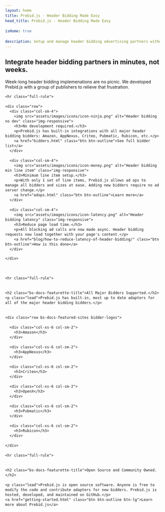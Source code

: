 ```yaml
---
layout: home
title: Prebid.js - Header Bidding Made Easy
head_title: Prebid.js - Header Bidding Made Easy

isHome: true

description: Setup and manage header bidding advertising partners without writing code or confusing line items. Prebid.js is open source and free.
---
```


<div class="bs-docs-featurette pb-home pb-docs">
    <h2 class="bs-docs-featurette-title">Integrate header bidding partners in minutes, not weeks.</h2>
    <p class="lead">Week-long header bidding implemenations are no picnic. We developed Prebid.js with a group of publishers to relieve that frustration.</p>

    <hr class="full-rule">

    <div class="row">
      <div class="col-sm-4">
        <img src="assets/images/icons/icon-ninja.png" alt="Header bidding no dev" class="img-responsive">
        <h3>No development required.</h3>
        <p>Prebid.js has built-in integrations with all major header bidding bidders: Amazon, AppNexus, Criteo, Pubmatic, Rubicon, etc.</p>
        <a href="bidders.html" class="btn btn-outline">See full bidder list</a>
      </div>

      <div class="col-sm-4">
        <img src="assets/images/icons/icon-money.png" alt="Header bidding min line item" class="img-responsive">
        <h3>Minimum line item setup.</h3>
        <p>With only 1 set of line items, Prebid.js allows ad ops to manage all bidders and sizes at ease. Adding new bidders require no ad server change.</p>
        <a href="adops.html" class="btn btn-outline">Learn more</a>
      </div>

      <div class="col-sm-4">
        <img src="assets/images/icons/icon-latency.png" alt="Header bidding latency" class="img-responsive">
        <h3>Reduce page load time.</h3>
        <p>All blocking ad calls are now made async. Header bidding requests now load together with your page's content.</p>
        <a href="blog/how-to-reduce-latency-of-header-bidding/" class="btn btn-outline">How is this done</a>
      </div>
<!--
      <div class="col-sm-4">
        <img src="assets/images/balance-orange.png" alt="Components" class="img-responsive">
        <h3>Maximize revenue.</h3>
        <p> Prebid.js helps you run a fair auction for all bidders. It rotates bidders and gives them the same amount of time.</p>
        <a href="" class="btn btn-outline btn-sm">Explore more</a>
      </div>
-->

    </div>



    <hr class="full-rule">


    <h2 class="bs-docs-featurette-title">All Major Bidders Supported.</h2>
    <p class="lead">Prebid.js has built-in, most up to date adapters for all of the major header bidding bidders.</p>


    <div class="row bs-docs-featured-sites bidder-logos">
    
      <div class="col-xs-6 col-sm-2">
        <h3>Amazon</h3>
      </div>
    
      <div class="col-xs-6 col-sm-2">
        <h3>AppNexus</h3>
      </div>
    
      <div class="col-xs-6 col-sm-2">
        <h3>Criteo</h3>
      </div>
    
      <div class="col-xs-6 col-sm-2">
        <h3>OpenX</h3>
      </div>

      <div class="col-xs-6 col-sm-2">
        <h3>Pubmatic</h3>
      </div>

      <div class="col-xs-6 col-sm-2">
        <h3>Rubicon</h3>
      </div>
    
    </div>

    <hr class="full-rule">


    <h2 class="bs-docs-featurette-title">Open Source and Community Owned.</h2>
    
    <p class="lead">Prebid.js is open source software. Anyone is free to modify the code and contribute adapters for new bidders. Prebid.js is hosted, developed, and maintained on GitHub.</p>
    <a href="getting-started.html" class="btn btn-outline btn-lg">Learn more about Prebid.js</a>

</div>